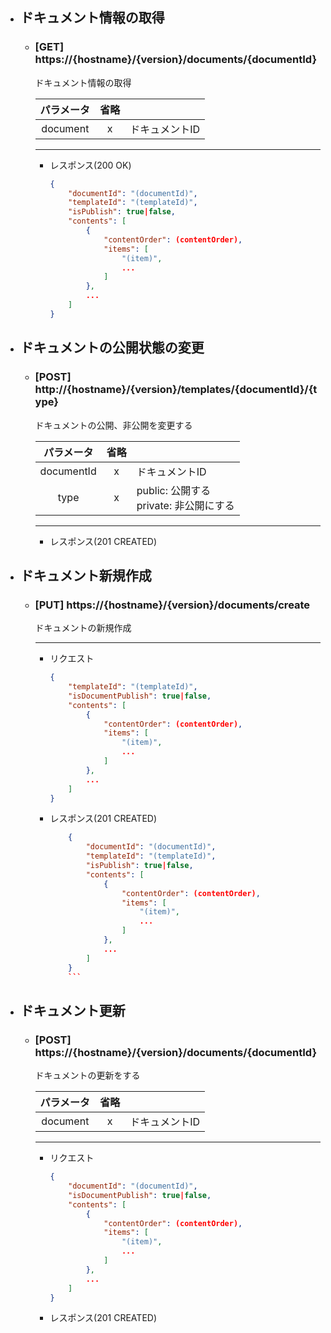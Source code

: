 - ## ドキュメント情報の取得
    - ### [GET] https://{hostname}/{version}/documents/{documentId}
        ドキュメント情報の取得
        
        | パラメータ | 省略 |  |  
        | :---: | :---: | --- |
        | document | x | ドキュメントID |             

        ---
        - レスポンス(200 OK)
            ```json
            {
                "documentId": "(documentId)",
                "templateId": "(templateId)",
                "isPublish": true|false,
                "contents": [
                    {
                        "contentOrder": (contentOrder),
                        "items": [
                            "(item)",
                            ...
                        ]
                    },
                    ...
                ]
            }
            ```

- ## ドキュメントの公開状態の変更
    - ### [POST] http://{hostname}/{version}/templates/{documentId}/{type}

        ドキュメントの公開、非公開を変更する

        | パラメータ | 省略 |  |  
        | :---: | :---: | --- |
        | documentId | x | ドキュメントID |
        | type| x | public: 公開する<br>private: 非公開にする |

        ---
        - レスポンス(201 CREATED)

- ## ドキュメント新規作成
    - ### [PUT] https://{hostname}/{version}/documents/create
        ドキュメントの新規作成

        ---
        - リクエスト
            ```json
            {
                "templateId": "(templateId)",
                "isDocumentPublish": true|false,
                "contents": [
                    {
                        "contentOrder": (contentOrder),
                        "items": [
                            "(item)",
                            ...
                        ]
                    },
                    ...
                ]
            }
            ```

        - レスポンス(201 CREATED)
            ```json
                {
                    "documentId": "(documentId)",
                    "templateId": "(templateId)",
                    "isPublish": true|false,
                    "contents": [
                        {
                            "contentOrder": (contentOrder),
                            "items": [
                                "(item)",
                                ...
                            ]
                        },
                        ...
                    ]
                }
                ```

- ## ドキュメント更新
    - ### [POST] https://{hostname}/{version}/documents/{documentId}
        ドキュメントの更新をする


        | パラメータ | 省略 |  |  
        | :---: | :---: | --- |
        | document | x | ドキュメントID | 
        
        ---
        - リクエスト
            ```json
            {
                "documentId": "(documentId)",
                "isDocumentPublish": true|false,
                "contents": [
                    {
                        "contentOrder": (contentOrder),
                        "items": [
                            "(item)",
                            ...
                        ]
                    },
                    ...
                ]
            }
            ```
        - レスポンス(201 CREATED)
